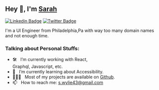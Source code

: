 
## Hey 👋, I'm [Sarah](https://github.com/wylie-s/)

[![Linkedin Badge](https://img.shields.io/badge/-LinkedIn-0e76a8?style=flat-square&logo=Linkedin&logoColor=white)](https://linkedin.com/in/sarahwylie)
[![Twitter Badge](https://img.shields.io/badge/-Twitter-00acee?style=flat-square&logo=Twitter&logoColor=white)](https://twitter.com/wylies8)


I'm a UI Engineer from Philadelphia,Pa with way too many domain names and not enough time. 

### Talking about Personal Stuffs:

- 🛠 &nbsp; I’m currently working with  React, <br /> Graphql, Javascript, etc.
- 🚀 &nbsp; I’m currently learning about Accessibility.
- 👨🏻‍💻 &nbsp; Most of my projects are available on [Github](https://github.com/wylie-si).
- 📫 &nbsp; How to reach me: s.wylie43@gmail.com
